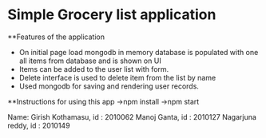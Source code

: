 # Simple Grocery list application



**Features of the application


* On initial page load mongodb in memory database is populated with one all items from database and is shown on UI
* Items can be added to the user list with form.
* Delete interface is used to delete item from the list by name
* Used mongodb for saving and rendering user records.

**Instructions for using this app
->npm install
->npm start

Name: Girish Kothamasu, id : 2010062
      Manoj Ganta, id :  2010127
      Nagarjuna reddy, id : 2010149



